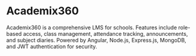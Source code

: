 # Academix360
Academix360 is a comprehensive LMS for schools. Features include role-based access, class management, attendance tracking, announcements, and subject diaries. Powered by Angular, Node.js, Express.js, MongoDB, and JWT authentication for security.
